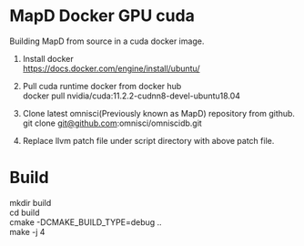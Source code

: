 # MapD Docker GPU cuda
Building MapD from source in a cuda docker image.

1. Install docker  
   https://docs.docker.com/engine/install/ubuntu/

2. Pull cuda runtime docker from docker hub  
   docker pull nvidia/cuda:11.2.2-cudnn8-devel-ubuntu18.04

3. Clone latest omnisci(Previously known as MapD) repository from github.  
   git clone git@github.com:omnisci/omniscidb.git

4. Replace llvm patch file under script directory with above patch file.  

# Build
mkdir build  
cd build  
cmake -DCMAKE_BUILD_TYPE=debug ..  
make -j 4  

 
